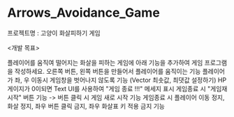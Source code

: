 # Arrows_Avoidance_Game
프로젝트명 : 고양이 화살피하기 게임

<개발 목표>

플레이어를 움직여 떨어지는 화살을 피하는 게임에 아래 기능을 추가하여 게임 프로그램을 작성하세요.
오른쪽 버튼, 왼쪽 버튼을 만들어서 플레이어를 움직이는 기능
플레이어가 좌, 우 이동시 게임창을 벗어나지 않도록 기능 (Vector 최솟값, 최댓값 설정하기)
HP 게이지가 0이되면 Text UI를 사용하여 "게임 종료 !!!" 메세지 표시
게임종료 시 "게임재시작" 버튼 기능 -> 버튼 클릭 시 게임 새로 시작 기능
게임종료 시 플레이어 이동 정지, 화살 정지, 좌우 버튼 클릭 금지, 좌우 화살표 키 적용 금지 기능

